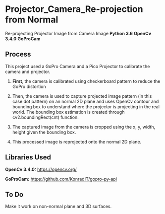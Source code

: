 # Projector_Camera_Re-projection from Normal
Re-projecting Projector Image from Camera Image
**Python 3.6**
**OpenCv 3.4.0**
**GoProCam**


## Process
This project used a GoPro Camera and a Pico Projector to calibrate the camera and projector. <p>
1. **First**, the camera is calibrated using checkerboard pattern to reduce the GoPro distortion <p>
2. Then, the camera is used to capture projected image pattern (in this case dot pattern) on an normal 2D plane and uses OpenCv contour and bounding box to understand where the projector is projecting in the real world. The bounding box estimation is created through cv2.boundingRect(cnt) function. <p>
3. The captured image from the camera is cropped using the x, y, width, height given the bounding box. <p>
4. This processed image is reprojected onto the normal 2D plane.

## Libraries Used
**OpenCv 3.4.0:** https://opencv.org/ <p>
**GoProCam:** https://github.com/KonradIT/gopro-py-api


## To Do
Make it work on non-normal plane and 3D surfaces.
